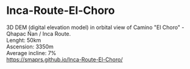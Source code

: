 # Inca-Route-El-Choro  
3D DEM (digital elevation model) in orbital view of Camino "El Choro" - Qhapac Ñan / Inca Route.  
Lenght: 50km  
Ascension: 3350m  
Average incline: 7%  
https://smaprs.github.io/Inca-Route-El-Choro/  
